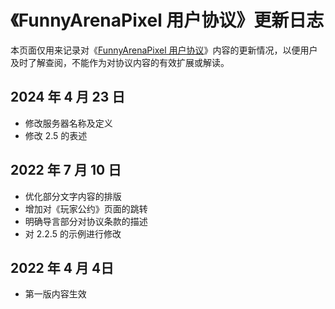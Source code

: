 # 《FunnyArenaPixel 用户协议》更新日志

本页面仅用来记录对《[FunnyArenaPixel 用户协议](/eula)》内容的更新情况，以便用户及时了解查阅，不能作为对协议内容的有效扩展或解读。

## 2024 年 4 月 23 日

- 修改服务器名称及定义
- 修改 2.5 的表述

## 2022 年 7 月 10 日

- 优化部分文字内容的排版
- 增加对《玩家公约》页面的跳转
- 明确导言部分对协议条款的描述
- 对 2.2.5 的示例进行修改

## 2022 年 4 月 4日

- 第一版内容生效